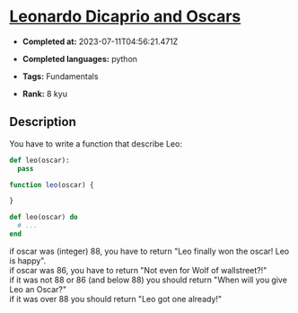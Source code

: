 # [Leonardo Dicaprio and Oscars](https://www.codewars.com/kata/56d49587df52101de70011e4)

- **Completed at:** 2023-07-11T04:56:21.471Z

- **Completed languages:** python

- **Tags:** Fundamentals

- **Rank:** 8 kyu

## Description

You have to write a function that describe Leo:
```python
def leo(oscar):
  pass
```
```javascript
function leo(oscar) {

}
```
```elixir
def leo(oscar) do
  # ...
end
```

if oscar was (integer) 88, you have to return "Leo finally won the oscar! Leo is happy".</br>
if oscar was 86, you have to return "Not even for Wolf of wallstreet?!"</br>
if it was not 88 or 86 (and below 88) you should return "When will you give Leo an Oscar?"</br>
if it was over 88 you should return "Leo got one already!"